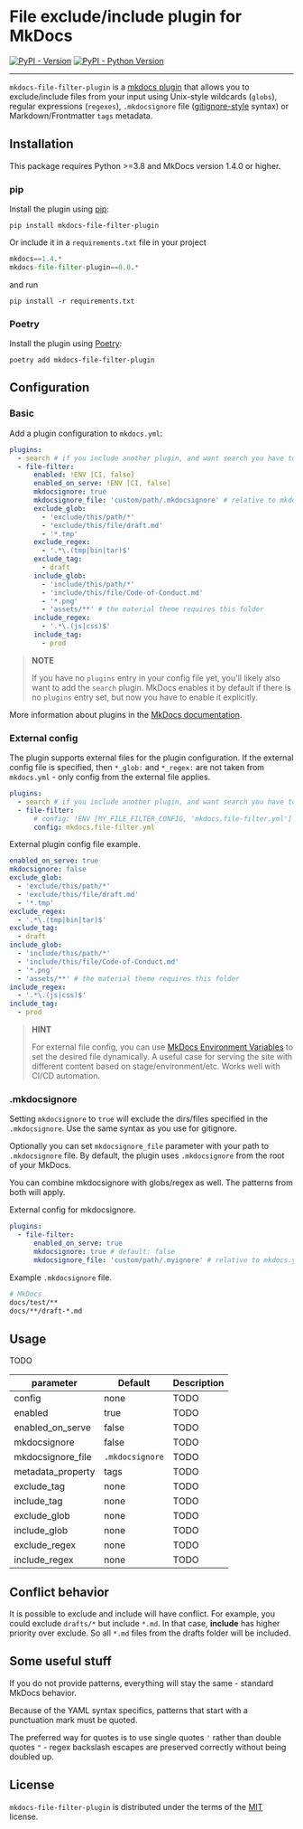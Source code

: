 # File exclude/include plugin for MkDocs

[![PyPI - Version](https://img.shields.io/pypi/v/mkdocs-file-filter-plugin.svg)](https://pypi.org/project/mkdocs-file-filter-plugin)
[![PyPI - Python Version](https://img.shields.io/pypi/pyversions/mkdocs-file-filter-plugin.svg)](https://pypi.org/project/mkdocs-file-filter-plugin)

---

`mkdocs-file-filter-plugin` is a [mkdocs plugin][mkdocs-plugins] that allows you to exclude/include files from your input using Unix-style wildcards (`globs`), regular expressions (`regexes`), `.mkdocsignore` file ([gitignore-style][gitignore] syntax) or Markdown/Frontmatter `tags` metadata.

## Installation

This package requires Python >=3.8 and MkDocs version 1.4.0 or higher.

### pip

Install the plugin using [pip][pip]:

```console
pip install mkdocs-file-filter-plugin
```

Or include it in a `requirements.txt` file in your project

```python
mkdocs==1.4.*
mkdocs-file-filter-plugin==0.0.*
```

and run

```console
pip install -r requirements.txt
```

### Poetry

Install the plugin using [Poetry][poetry]:

```console
poetry add mkdocs-file-filter-plugin
```

## Configuration

### Basic

Add a plugin configuration to `mkdocs.yml`:

```yaml
plugins:
  - search # if you include another plugin, and want search you have to add it again
  - file-filter:
      enabled: !ENV [CI, false]
      enabled_on_serve: !ENV [CI, false]
      mkdocsignore: true
      mkdocsignore_file: 'custom/path/.mkdocsignore' # relative to mkdocs.yml
      exclude_glob:
        - 'exclude/this/path/*'
        - 'exclude/this/file/draft.md'
        - '*.tmp'
      exclude_regex:
        - '.*\.(tmp|bin|tar)$'
      exclude_tag:
        - draft
      include_glob:
        - 'include/this/path/*'
        - 'include/this/file/Code-of-Conduct.md'
        - '*.png'
        - 'assets/**' # the material theme requires this folder
      include_regex:
        - '.*\.(js|css)$'
      include_tag:
        - prod
```

> **NOTE**
>
> If you have no `plugins` entry in your config file yet, you'll likely also want to add the `search` plugin. MkDocs enables it by default if there is no `plugins` entry set, but now you have to enable it explicitly.

More information about plugins in the [MkDocs documentation][mkdocs-plugins].

### External config

The plugin supports external files for the plugin configuration. If the external config file is specified, then `*_glob:` and `*_regex:` are not taken from `mkdocs.yml` - only config from the external file applies.

```yaml
plugins:
  - search # if you include another plugin, and want search you have to add it again
  - file-filter:
      # config: !ENV [MY_FILE_FILTER_CONFIG, 'mkdocs.file-filter.yml']
      config: mkdocs.file-filter.yml
```

External plugin config file example.

```yaml
enabled_on_serve: true
mkdocsignore: false
exclude_glob:
  - 'exclude/this/path/*'
  - 'exclude/this/file/draft.md'
  - '*.tmp'
exclude_regex:
  - '.*\.(tmp|bin|tar)$'
exclude_tag:
  - draft
include_glob:
  - 'include/this/path/*'
  - 'include/this/file/Code-of-Conduct.md'
  - '*.png'
  - 'assets/**' # the material theme requires this folder
include_regex:
  - '.*\.(js|css)$'
include_tag:
  - prod
```

> **HINT**
>
> For external file config, you can use [MkDocs Environment Variables][mkdocs-envs] to set the desired file dynamically. A useful case for serving the site with different content based on stage/environment/etc. Works well with CI/CD automation.

### .mkdocsignore

Setting `mkdocsignore` to `true` will exclude the dirs/files specified in the `.mkdocsignore`. Use the same syntax as you use for gitignore.

Optionally you can set `mkdocsignore_file` parameter with your path to `.mkdocsignore` file. By default, the plugin uses `.mkdocsignore` from the root of your MkDocs.

You can combine mkdocsignore with globs/regex as well. The patterns from both will apply.

External config for mkdocsignore.

```yaml
plugins:
  - file-filter:
      enabled_on_serve: true
      mkdocsignore: true # default: false
      mkdocsignore_file: 'custom/path/.myignore' # relative to mkdocs.yml, default: .mkdocsignore
```

Example `.mkdocsignore` file.

```bash
# MkDocs
docs/test/**
docs/**/draft-*.md
```

## Usage

TODO

| parameter | Default | Description |
| --- | --- | --- |
| config | none | TODO |
| enabled | true | TODO |
| enabled_on_serve | false | TODO |
| mkdocsignore | false | TODO |
| mkdocsignore_file | `.mkdocsignore` | TODO |
| metadata_property | tags | TODO |
| exclude_tag | none | TODO |
| include_tag | none | TODO |
| exclude_glob | none | TODO |
| include_glob | none | TODO |
| exclude_regex | none | TODO |
| include_regex | none | TODO |

## Conflict behavior

It is possible to exclude and include will have conflict. For example, you could exclude `drafts/*` but include `*.md`. In that case, **include** has higher priority over exclude. So all `*.md` files from the drafts folder will be included.

## Some useful stuff

If you do not provide patterns, everything will stay the same - standard MkDocs behavior.

Because of the YAML syntax specifics, patterns that start with a punctuation mark must be quoted.

The preferred way for quotes is to use single quotes `'` rather than double quotes `"` - regex backslash escapes are preserved correctly without being doubled up.

## License

`mkdocs-file-filter-plugin` is distributed under the terms of the [MIT](https://spdx.org/licenses/MIT.html) license.

[mkdocs-plugins]: http://www.mkdocs.org/user-guide/plugins/
[mkdocs-envs]: https://www.mkdocs.org/user-guide/configuration/#environment-variables
[poetry]: https://python-poetry.org/
[pip]: https://pip.pypa.io/
[gitignore]: https://git-scm.com/docs/gitignore
